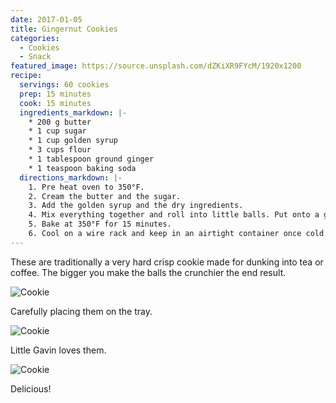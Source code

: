 ```yaml
---
date: 2017-01-05
title: Gingernut Cookies
categories:
  - Cookies
  - Snack
featured_image: https://source.unsplash.com/dZKiXR9FYcM/1920x1200
recipe:
  servings: 60 cookies
  prep: 15 minutes
  cook: 15 minutes
  ingredients_markdown: |-
    * 200 g butter
    * 1 cup sugar
    * 1 cup golden syrup
    * 3 cups flour
    * 1 tablespoon ground ginger
    * 1 teaspoon baking soda
  directions_markdown: |-
    1. Pre heat oven to 350°F.
    2. Cream the butter and the sugar.
    3. Add the golden syrup and the dry ingredients.
    4. Mix everything together and roll into little balls. Put onto a greased baking tray, pressing the balls down very slightly with a fork.
    5. Bake at 350°F for 15 minutes.
    6. Cool on a wire rack and keep in an airtight container once cold.
---
```

These are traditionally a very hard crisp cookie made for dunking into tea or coffee. The bigger you make the balls the crunchier the end result.


![Cookie](https://source.unsplash.com/euGck1ifvp0)

Carefully placing them on the tray.

![Cookie](https://source.unsplash.com/z4qzNEwtqSM)

Little Gavin loves them.

![Cookie](https://source.unsplash.com/YnrSLOAjOEA)

Delicious!
